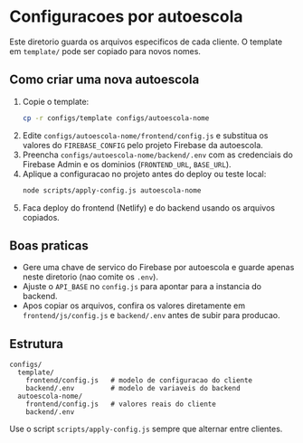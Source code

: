 ﻿# Configuracoes por autoescola

Este diretorio guarda os arquivos especificos de cada cliente.
O template em `template/` pode ser copiado para novos nomes.

## Como criar uma nova autoescola

1. Copie o template:
   ```bash
   cp -r configs/template configs/autoescola-nome
   ```
2. Edite `configs/autoescola-nome/frontend/config.js` e substitua os valores
   do `FIREBASE_CONFIG` pelo projeto Firebase da autoescola.
3. Preencha `configs/autoescola-nome/backend/.env` com as credenciais do
   Firebase Admin e os dominios (`FRONTEND_URL`, `BASE_URL`).
4. Aplique a configuracao no projeto antes do deploy ou teste local:
   ```bash
   node scripts/apply-config.js autoescola-nome
   ```
5. Faca deploy do frontend (Netlify) e do backend usando os arquivos copiados.

## Boas praticas

- Gere uma chave de servico do Firebase por autoescola e guarde apenas neste
  diretorio (nao comite os `.env`).
- Ajuste o `API_BASE` no `config.js` para apontar para a instancia do backend.
- Apos copiar os arquivos, confira os valores diretamente em
  `frontend/js/config.js` e `backend/.env` antes de subir para producao.

## Estrutura

```
configs/
  template/
    frontend/config.js   # modelo de configuracao do cliente
    backend/.env         # modelo de variaveis do backend
  autoescola-nome/
    frontend/config.js   # valores reais do cliente
    backend/.env
```

Use o script `scripts/apply-config.js` sempre que alternar entre clientes.
